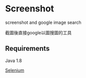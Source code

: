 # Screenshot
screenshot and google image search

截圖後直接google以圖搜圖的工具

## Requirements
Java 1.8

[Selenium](http://www.seleniumhq.org/download/)
